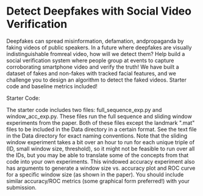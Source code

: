 # Detect Deepfakes with Social Video Verification

Deepfakes can spread misinformation, defamation, andpropaganda by faking videos of public speakers. In a future where deepfakes are visually indistinguishable fromreal video, how will we detect them? Help build a social verification system where people group at events to capture corroborating smartphone video and verify the truth! We have built a dataset of fakes and non-fakes with tracked facial features, and we challenge you to design an algorithm to detect the faked videos. Starter code and baseline metrics included!

Starter Code:

The starter code includes two files: full_sequence_exp.py and window_acc_exp.py. These files run the full sequence and sliding window experiments from the paper. Both of these files except the landmark ".mat" files to be included in the Data directory in a certain format. See the text file in the Data directory for exact naming conventions. Note that the sliding window experiment takes a bit over an hour to run for each unique triple of  (ID, small window size, threshold), so it might not be feasible to run over all the IDs, but you may be able to translate some of the concepts from that code into your own experiments. This windowed accuracy experiment also has arguments to generate a window size vs. accuracy plot and ROC curve for a specific window size (as shown in the paper). You should include similar accuracy/ROC metrics (some graphical form preferred!) with your submission. 